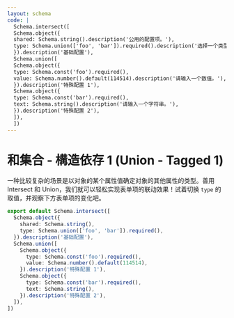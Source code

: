 ```yaml
---
layout: schema
code: |
  Schema.intersect([
  Schema.object({
  shared: Schema.string().description('公用的配置项。'),
  type: Schema.union(['foo', 'bar']).required().description('选择一个类型。'),
  }).description('基础配置'),
  Schema.union([
  Schema.object({
  type: Schema.const('foo').required(),
  value: Schema.number().default(114514).description('请输入一个数值。'),
  }).description('特殊配置 1'),
  Schema.object({
  type: Schema.const('bar').required(),
  text: Schema.string().description('请输入一个字符串。'),
  }).description('特殊配置 2'),
  ]),
  ])
---
```


# 和集合 - 構造依存 1 (Union - Tagged 1)

一种比较复杂的场景是以对象的某个属性值确定对象的其他属性的类型。善用 Intersect 和 Union，我们就可以轻松实现表单项的联动效果！试着切换 `type` 的取值，并观察下方表单项的变化吧。

```ts
export default Schema.intersect([
  Schema.object({
    shared: Schema.string(),
    type: Schema.union(['foo', 'bar']).required(),
  }).description('基础配置'),
  Schema.union([
    Schema.object({
      type: Schema.const('foo').required(),
      value: Schema.number().default(114514),
    }).description('特殊配置 1'),
    Schema.object({
      type: Schema.const('bar').required(),
      text: Schema.string(),
    }).description('特殊配置 2'),
  ]),
])
```
